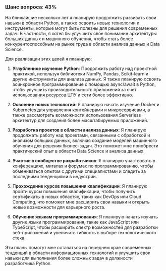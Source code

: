 ### Шанс вопроса: 43%

На ближайшие несколько лет я планирую продолжить развивать свои навыки в области Python, а также освоить новые технологии и инструменты, которые могут быть полезны для решения современных задач. В частности, я хотел бы улучшить свое понимание архитектуры больших данных и машинного обучения, чтобы стать более конкурентоспособным на рынке труда в области анализа данных и Data Science.

Для реализации этих целей я планирую:

1. **Углубленное изучение Python**: Продолжить работу над проектной практикой, используя библиотеки NumPy, Pandas, Scikit-learn и другие инструменты для анализа данных. Я также планирую освоить асинхронное программирование с помощью async/await в Python, чтобы улучшить производительность приложений за счет использования ресурсов ЦПУ и сети более эффективно.

2. **Освоение новых технологий**: Я планирую начать изучение Docker и Kubernetes для управления контейнерами и микросервисами, а также рассмотреть возможности использования Serverless архитектур для создания более масштабируемых приложений.

3. **Разработка проектов в области анализа данных**: Я планирую продолжать работу над проектами, связанными с обработкой и анализом больших данных, включая создание моделей машинного обучения для решения бизнес-задач. Это поможет мне приобрести практический опыт в области Data Science и анализа данных.

4. **Участие в сообществе разработчиков**: Я планирую участвовать в конференциях, митапах и форумах по программированию, чтобы обмениваться опытом с другими специалистами и следить за последними тенденциями в индустрии.

5. **Прохождение курсов повышения квалификации**: Я планирую пройти курсы повышения квалификации, чтобы получить сертификаты в новых областях, таких как DevOps или Cloud Computing, что поможет мне расширить свои навыки и открыть новые возможности для карьерного роста.

6. **Обучение языкам программирования**: Я планирую начать изучать другие языки программирования, такие как JavaScript или TypeScript, чтобы расширить спектр возможностей для разработки веб-приложений и увеличить гибкость в выборе технологического стека.

Эти планы помогут мне оставаться на переднем крае современных тенденций в области информационных технологий и улучшить свои навыки для выполнения более сложных задач в должности разработчика Python.